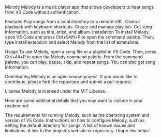 Melody
Melody is a music player app that allows developers to hear songs from VS Code without authentication.

Features
Play songs from a local directory or a remote URL.
Control playback with keyboard shortcuts.
Create and manage playlists.
Get song information, such as title, artist, and album.
Installation
To install Melody, open VS Code and press Ctrl+Shift+P to open the command palette. Then, type install extension and select Melody from the list of extensions.

Usage
To use Melody, open a song file or a playlist in VS Code. Then, press Ctrl+Alt+P to open the Melody command palette. From the command palette, you can play, pause, skip, and repeat songs. You can also get song information.

Contributing
Melody is an open source project. If you would like to contribute, please fork the repository and submit a pull request.

License
Melody is licensed under the MIT License.

Here are some additional details that you may want to include in your readme.md:

The requirements for running Melody, such as the operating system and version of VS Code.
Instructions on how to configure Melody, such as setting the default directory for songs.
A list of known issues and limitations.
A link to the project's website or repository.
I hope this helps!